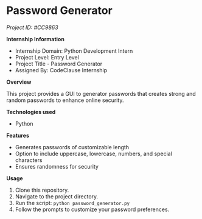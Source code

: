 # Password Generator  
*Project ID: #CC9863*

**Internship Information**

* Internship Domain: Python Development Intern
* Project Level: Entry Level
* Project Title - Password Generator
* Assigned By: CodeClause Internship

**Overview**

This project provides a GUI to generator passwords that creates strong and random passwords to enhance online security.

**Technologies used**

* Python 

**Features**

* Generates passwords of customizable length
* Option to include uppercase, lowercase, numbers, and special characters
* Ensures randomness for security

**Usage** 

1. Clone this repository.
2. Navigate to the project directory.
3. Run the script: `python password_generator.py`
4. Follow the prompts to customize your password preferences.
